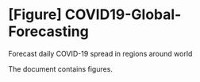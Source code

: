 # [Figure] COVID19-Global-Forecasting
Forecast daily COVID-19 spread in regions around world 

The document contains figures.